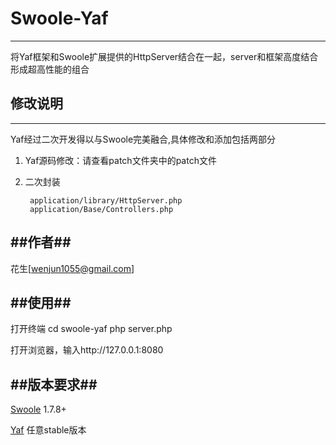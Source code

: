 # **Swoole-Yaf** #
---
将Yaf框架和Swoole扩展提供的HttpServer结合在一起，server和框架高度结合形成超高性能的组合

## **修改说明** ##
---
Yaf经过二次开发得以与Swoole完美融合,具体修改和添加包括两部分

1. Yaf源码修改：请查看patch文件夹中的patch文件
2. 二次封装
		
		application/library/HttpServer.php
		application/Base/Controllers.php



##**作者**##
---

花生[wenjun1055@gmail.com]

##**使用**##
---

打开终端
cd swoole-yaf
php server.php

打开浏览器，输入http://127.0.0.1:8080


##**版本要求**##
---

[Swoole](https://github.com/swoole/swoole-src) 1.7.8+

[Yaf](https://github.com/laruence/yaf) 任意stable版本

